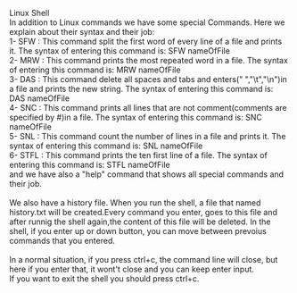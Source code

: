 Linux Shell<br/>
In addition to Linux commands we have some special Commands. Here we explain about their syntax and their job:<br/>
1- SFW : This command split the first word of every line of a file and prints it. The syntax of entering this command is: SFW nameOfFile<br/>
2- MRW : This command prints the most repeated word in a file. The syntax of entering this command is: MRW nameOfFile<br/>
3- DAS : This command delete all spaces and tabs and enters(" ","\t","\n")in a file and prints the new string. The syntax of entering this command is: DAS nameOfFile<br/>
4- SNC : This command prints all lines that are not comment(comments are specified by #)in a file. The syntax of entering this command is: SNC nameOfFile<br/>
5- SNL : This command count the number of lines in a file and prints it. The syntax of entering this command is: SNL nameOfFile<br/>
6- STFL : This command prints the ten first line of a file. The syntax of entering this command is: STFL nameOfFile<br/>
and we have also a "help" command that shows all special commands and their job.<br/>
<br/>
We also have a history file. When you run the shell, a file that named history.txt will be created.Every command you enter, goes to this file and after runnig the shell again,the content of this file will be deleted. In the shell, if you enter up or down button, you can move between prevoius commands that you entered.<br/>
<br/>
In a normal situation, if you press ctrl+c, the command line will close, but here if you enter that, it wont't close and you can keep enter input.<br/>
If you want to exit the shell you should press ctrl+c.
